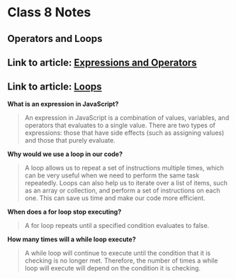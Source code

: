 # Class 8 Notes

## Operators and Loops

## Link to article: [Expressions and Operators](https://developer.mozilla.org/en-US/docs/Web/JavaScript/Guide/Expressions_and_Operators)
## Link to article: [Loops](https://developer.mozilla.org/en-US/docs/Web/JavaScript/Guide/Loops_and_iteration)

<p></p>

**What is an expression in JavaScript?**
>An expression in JavaScript is a combination of values, variables, and operators that evaluates to a single value.
There are two types of expressions: those that have side effects (such as assigning values) and those that purely evaluate.


**Why would we use a loop in our code?**
>A loop allows us to repeat a set of instructions multiple times, which can be very useful when we need to perform the same task repeatedly. Loops can also help us to iterate over a list of items, such as an array or collection, and perform a set of instructions on each one. This can save us time and make our code more efficient.


**When does a for loop stop executing?**
>A for loop repeats until a specified condition evaluates to false.


**How many times will a while loop execute?**
>A while loop will continue to execute until the condition that it is checking is no longer met. Therefore, the number of times a while loop will execute will depend on the condition it is checking.